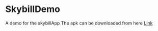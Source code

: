 # SkybillDemo
A demo for the skybillApp
The apk can be downloaded from here <a href="https://github.com/rakoi/SkybillDemo/raw/master/skybill.apk">Link</a>
